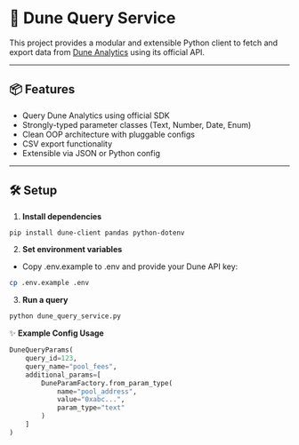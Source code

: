 # 🧠 Dune Query Service

This project provides a modular and extensible Python client to fetch and export data from [Dune Analytics](https://dune.com) using its official API.

---

## 📦 Features

- Query Dune Analytics using official SDK
- Strongly-typed parameter classes (Text, Number, Date, Enum)
- Clean OOP architecture with pluggable configs
- CSV export functionality
- Extensible via JSON or Python config

---

## 🛠️ Setup

1. **Install dependencies**

```bash
pip install dune-client pandas python-dotenv
```

2. **Set environment variables**

- Copy .env.example to .env and provide your Dune API key:

```bash
cp .env.example .env
```

3. **Run a query**

```bash
python dune_query_service.py
```

✨ **Example Config Usage**
```python
DuneQueryParams(
    query_id=123,
    query_name="pool_fees",
    additional_params=[
        DuneParamFactory.from_param_type(
            name="pool_address",
            value="0xabc...",
            param_type="text"
        )
    ]
)
```

